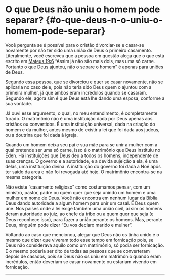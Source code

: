 # O que Deus não uniu o homem pode separar? {#o-que-deus-n-o-uniu-o-homem-pode-separar}

Você pergunta se é possível para o cristão divorciar-se e casar-se novamente por não ter sido uma união de Deus o primeiro casamento. Literalmente, você escreveu que a pessoa em questão alega que o que está escrito em [Mateus 19:6](http://bibliaonline.com.br/acf/mt/9/6) “Assim já não são mais dois, mas uma só carne. Portanto o que Deus ajuntou, não o separe o homem” é apenas para uniões de Deus.

Segundo essa pessoa, que se divorciou e quer se casar novamente, não se aplicaria no caso dele, pois não teria sido Deus quem o ajuntou com a primeira mulher, já que ambos eram incrédulos quando se casaram. Segundo ele, agora sim é que Deus está lhe dando uma esposa, conforme a sua vontade.

Já ouvi esse argumento, o qual, no meu entendimento, é completamente furado. O matrimônio não é uma instituição dada por Deus apenas aos cristãos ou convertidos. É uma instituição universal, dada na criação do homem e da mulher, antes mesmo de existir a lei que foi dada aos judeus, ou a doutrina que foi dada à igreja.

Quando um homem deixa seu pai e sua mãe para se unir à mulher com a qual pretende ser uma só carne, isso é o matrimônio que Deus instituiu no Éden. Há instituições que Deus deu a todos os homens, independente de suas crenças. O governo e a autoridade, e a devida sujeição a ela, é uma delas, uma instituição divina. A instituição do governo foi dada a Noé após ter saído da arca e não foi revogada até hoje. O matrimônio encontra-se na mesma categoria.

Não existe “casamento religioso” como costumamos pensar, com um ministro, pastor, padre ou quem quer que seja unindo um homem e uma mulher em nome de Deus. Você não encontra em nenhum lugar da Bíblia Deus dando autoridade a algum homem para unir um casal. É Deus quem une. Nos países onde a lei exige também uma união civil, aí sim os homens deram autoridade ao juiz, ao chefe da tribo ou a quem quer que seja (e Deus reconhece isso), para fazer a união perante os homens. Mas, perante Deus, ninguém pode dizer “Eu vos declaro marido e mulher”.

Voltando ao caso que mencionou, alegar que Deus não os tinha unido é o mesmo que dizer que viveram todo esse tempo em fornicação pois, se Deus não considerava aquilo como um matrimônio, só podia ser fornicação. E o mesmo poderia ser dito de todas as pessoas que se converteram depois de casados, pois se Deus não os uniu em matrimônio quando eram incrédulos, então deveriam se casar novamente ou estariam vivendo em fornicação.

*****